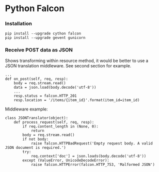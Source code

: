 # Python Falcon

### Installation

    pip install --upgrade cython falcon
    pip install --upgrade gevent gunicorn

### Receive POST data as JSON

Shows transforming within resource method, it would be better to use a JSON translation middleware. See second section for example.

    ...
    def on_post(self, req, resp):
        body = req.stream.read()
        data = json.load(body.decode('utf-8'))
        ...
        resp.status = falcon.HTTP_201
        resp.location = '/items/{item_id}'.format(item_id=item_id)

Middleware example:

    class JSONTranslator(object):
        def process_request(self, req, resp):
            if req.content_length in (None, 0):
                return
            body = req.stream.read()
            if not body:
                raise falcon.HTTPBadRequest('Empty request body. A valid JSON document is required.')
            try:
                req.context['doc'] = json.loads(body.decode('utf-8'))
            except (ValueError, UnicodeDecodeError):
                raise falcon.HTTPError(falcon.HTTP_753, 'Malformed JSON')
                        
